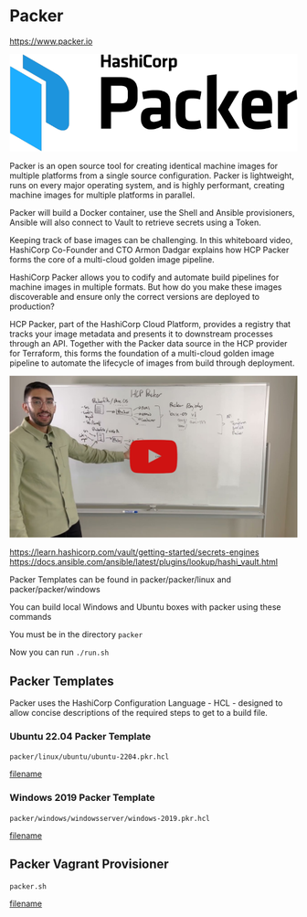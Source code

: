 # Packer

https://www.packer.io

![Packer Logo](images/packer-logo.png?raw=true "Packer Logo")

Packer is an open source tool for creating identical machine images for multiple platforms from a single source configuration. Packer is lightweight, runs on every major operating system, and is highly performant, creating machine images for multiple platforms in parallel.

Packer will build a Docker container, use the Shell and Ansible provisioners, Ansible will also connect to Vault to retrieve secrets using a Token.

Keeping track of base images can be challenging. In this whiteboard video, HashiCorp Co-Founder and CTO Armon Dadgar explains how HCP Packer forms the core of a multi-cloud golden image pipeline.

HashiCorp Packer allows you to codify and automate build pipelines for machine images in multiple formats. But how do you make these images discoverable and ensure only the correct versions are deployed to production?

HCP Packer, part of the HashiCorp Cloud Platform, provides a registry that tracks your image metadata and presents it to downstream processes through an API. Together with the Packer data source in the HCP provider for Terraform, this forms the foundation of a multi-cloud golden image pipeline to automate the lifecycle of images from build through deployment.

[![Introduction to HashiCorp Packer](images/maxresdefault.jpeg)](https://www.youtube.com/watch?v=r0I4TTO957w)

https://learn.hashicorp.com/vault/getting-started/secrets-engines
https://docs.ansible.com/ansible/latest/plugins/lookup/hashi_vault.html

Packer Templates can be found in packer/packer/linux and packer/packer/windows

You can build local Windows and Ubuntu boxes with packer using these commands

You must be in the directory `packer`

Now you can run `./run.sh`

## Packer Templates

Packer uses the HashiCorp Configuration Language - HCL - designed to allow concise descriptions of the required steps to get to a build file.

### Ubuntu 22.04 Packer Template

`packer/linux/ubuntu/ubuntu-2204.pkr.hcl`

[filename](packer/linux/ubuntu/ubuntu-2204.pkr.hcl ':include :type=code')

### Windows 2019 Packer Template

`packer/windows/windowsserver/windows-2019.pkr.hcl`

[filename](packer/windows/windowsserver/windows-2019.pkr.hcl ':include :type=code')
## Packer Vagrant Provisioner

`packer.sh`

[filename](packer.sh ':include :type=code')

